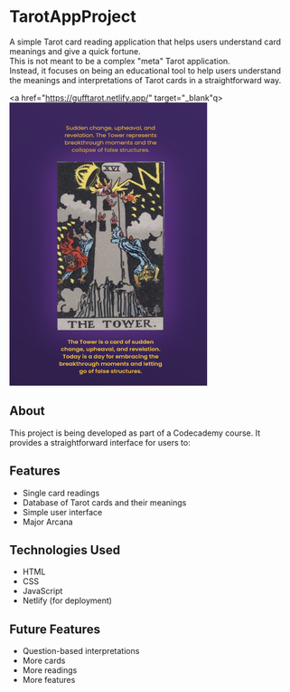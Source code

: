 # TarotAppProject

A simple Tarot card reading application that helps users understand card meanings and give a quick fortune.<br >
This is not meant to be a complex "meta" Tarot application. <br >
Instead, it focuses on being an educational tool to help users understand the meanings and interpretations of Tarot cards in a straightforward way.

<a href="https://gufftarot.netlify.app/" target="_blank"q>
<img src="assets/tarot-site-screenshot.png" alt="Tarot Screenshot" width="350" height="500">
</a>

## About

This project is being developed as part of a Codecademy course. It provides a straightforward interface for users to:

## Features

- Single card readings
- Database of Tarot cards and their meanings
- Simple user interface
- Major Arcana


## Technologies Used

- HTML
- CSS
- JavaScript
- Netlify (for deployment)

## Future Features

- Question-based interpretations
- More cards
- More readings
- More features



